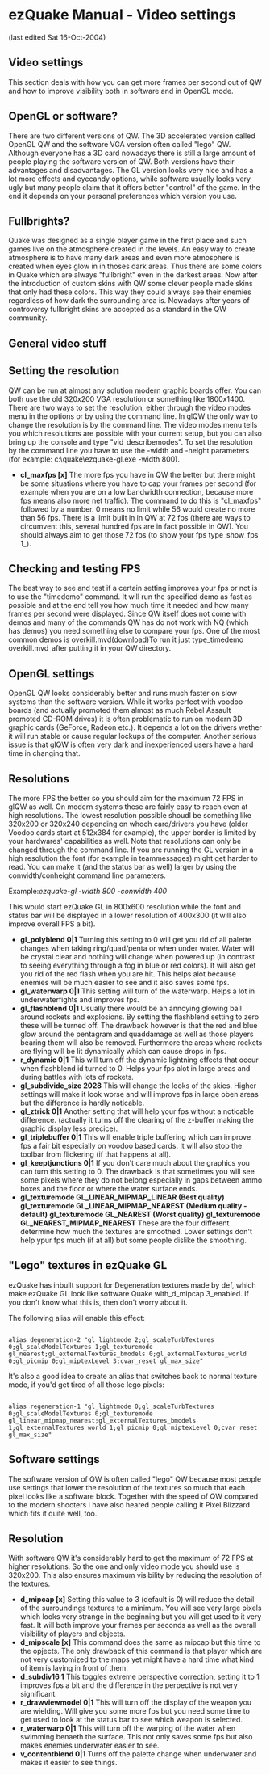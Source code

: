# ezQuake Manual - Video settings
(last edited Sat 16-Oct-2004)

## Video settings


This section deals with how you can get more frames per second out of QW and how to improve visibility both in software and in OpenGL mode.

## OpenGL or software?

There are two different versions of QW. The 3D accelerated version called OpenGL QW and the software VGA version often called "lego" QW. Although everyone has a 3D card nowadays there is still a large amount of people playing the software version of QW. Both versions have their advantages and disadvantages. The GL version looks very nice and has a lot more effects and eyecandy options, while software usually looks very ugly but many people claim that it offers better "control" of the game. In the end it depends on your personal preferences which version you use.
## Fullbrights?

Quake was designed as a single player game in the first place and such games live on the atmosphere created in the levels. An easy way to create atmosphere is to have many dark areas and even more atmosphere is created when eyes glow in in thoses dark areas. Thus there are some colors in Quake which are always "fullbright" even in the darkest areas. Now after the introduction of custom skins with QW some clever people made skins that only had these colors. This way they could always see their enemies regardless of how dark the surrounding area is. Nowadays after years of controversy fullbright skins are accepted as a standard in the QW community.
## General video stuff

## Setting the resolution

QW can be run at almost any solution modern graphic boards offer. You can both use the old 320x200 VGA resolution or something like 1800x1400. There are two ways to set the resolution, either through the video modes menu in the options or by using the command line. In glQW the only way to change the resolution is by the command line. The video modes menu tells you which resolutions are possible with your current setup, but you can also bring up the console and type "vid_describemodes". To set the resolution by the command line you have to use the -width and -height parameters (for example: c:\quake\ezquake-gl.exe -width 800).

- **cl_maxfps [x]** The more fps you have in QW the better but there might be some situations where you have to cap your frames per second (for example when you are on a low bandwidth connection, because more fps means also more net traffic). The command to do this is "cl_maxfps" followed by a number. 0 means no limit while 56 would create no more than 56 fps. There is a limit built in in QW at 72 fps (there are ways to circumvent this, several hundred fps are in fact possible in QW). You should always aim to get those 72 fps (to show your fps type_show_fps 1_).

## Checking and testing FPS

The best way to see and test if a certain setting improves your fps or not is to use the "timedemo" command. It will run the specified demo as fast as possible and at the end tell you how much time it needed and how many frames per second were displayed. Since QW itself does not come with demos and many of the commands QW has do not work with NQ (which has demos) you need something else to compare your fps. One of the most common demos is overkill.mvd[(download)](demos/overkill.mvd)To run it just type_timedemo overkill.mvd_after putting it in your QW directory.
## OpenGL settings

OpenGL QW looks considerably better and runs much faster on slow systems than the software version. While it works perfect with voodoo boards (and actually promoted them almost as much Rebel Assault promoted CD-ROM drives) it is often problematic to run on modern 3D graphic cards (GeForce, Radeon etc.). It depends a lot on the drivers wether it will run stable or cause regular lockups of the computer. Another serious issue is that glQW is often very dark and inexperienced users have a hard time in changing that.
## Resolutions

The more FPS the better so you should aim for the maximum 72 FPS in glQW as well. On modern systems these are fairly easy to reach even at high resolutions. The lowest resolution possible shoudl be something like 320x200 or 320x240 depending on whoch card/drivers you have (older Voodoo cards start at 512x384 for example), the upper border is limited by your hardwares' capabilities as well. Note that resolutions can only be changed through the command line. If you are running the GL version in a high resolution the font (for example in teammessages) might get harder to read. You can make it (and the status bar as well) larger by using the conwidth/conheight command line parameters.

Example:_ezquake-gl -width 800 -conwidth 400_

This would start ezQuake GL in 800x600 resolution while the font and status bar will be displayed in a lower resolution of 400x300 (it will also improve overall FPS a bit).

- **gl_polyblend 0|1** Turning this setting to 0 will get you rid of all palette changes when taking ring/quad/penta or when under water. Water will be crystal clear and nothing will change when powered up (in contrast to seeing everything through a fog in blue or red colors). It will also get you rid of the red flash when you are hit. This helps alot because enemies will be much easier to see and it also saves some fps.
- **gl_waterwarp 0|1** This setting will turn of the waterwarp. Helps a lot in underwaterfights and improves fps.
- **gl_flashblend 0|1** Usually there would be an annoying glowing ball around rockets and explosions. By setting the flashblend setting to zero these will be turned off. The drawback however is that the red and blue glow around the pentagram and quaddamage as well as those players bearing them will also be removed. Furthermore the areas where rockets are flying will be lit dynamically which can cause drops in fps.
- **r_dynamic 0|1** This will turn off the dynamic lightning effects that occur when flashblend id turned to 0. Helps your fps alot in large areas and during battles with lots of rockets.
- **gl_subdivide_size 2028** This will change the looks of the skies. Higher settings will make it look worse and will improve fps in large oben areas but the difference is hardly noticable.
- **gl_ztrick 0|1** Another setting that will help your fps without a noticable difference. (actually it turns off the clearing of the z-buffer making the graphic display less precice).
- **gl_triplebuffer 0|1** This will enable triple buffering which can improve fps a fair bit especially on voodoo based cards. It will also stop the toolbar from flickering (if that happens at all).
- **gl_keeptjunctions 0|1** If you don't care much about the graphics you can turn this setting to 0. The drawback is that sometimes you will see some pixels where they do not belong especially in gaps between ammo boxes and the floor or where the water surface ends.
- **gl_texturemode GL_LINEAR_MIPMAP_LINEAR (Best quality)** **gl_texturemode GL_LINEAR_MIPMAP_NEAREST (Medium quality - default)** **gl_texturemode GL_NEAREST (Worst quality)** **gl_texturemode GL_NEAREST_MIPMAP_NEAREST** These are the four different determine how much the textures are smoothed. Lower settings don't help ypur fps much (if at all) but some people dislike the smoothing.

## "Lego" textures in ezQuake GL

ezQuake has inbuilt support for Degeneration textures made by def, which make ezQuake GL look like software Quake with_d_mipcap 3_enabled. If you don't know what this is, then don't worry about it.

The following alias will enable this effect:

```

alias degeneration-2 "gl_lightmode 2;gl_scaleTurbTextures 0;gl_scaleModelTextures 1;gl_texturemode gl_nearest;gl_externalTextures_bmodels 0;gl_externalTextures_world 0;gl_picmip 0;gl_miptexLevel 3;cvar_reset gl_max_size"
```


It's also a good idea to create an alias that switches back to normal texture mode, if you'd get tired of all those lego pixels:

```

alias regeneration-1 "gl_lightmode 0;gl_scaleTurbTextures 0;gl_scaleModelTextures 0;gl_texturemode gl_linear_mipmap_nearest;gl_externalTextures_bmodels 1;gl_externalTextures_world 1;gl_picmip 0;gl_miptexLevel 0;cvar_reset gl_max_size"
```

## Software settings

The software version of QW is often called "lego" QW because most people use settings that lower the resolution of the textures so much that each pixel looks like a software block. Together with the speed of QW compared to the modern shooters I have also heared people calling it Pixel Blizzard which fits it quite well, too.
## Resolution

With software QW it's considerably hard to get the maximum of 72 FPS at higher resolutions. So the one and only video mode you should use is 320x200. This also ensures maximum visibility by reducing the resolution of the textures.

- **d_mipcap [x]** Setting this value to 3 (default is 0) will reduce the detail of the surroundings textures to a minimum. You will see very large pixels which looks very strange in the beginning but you will get used to it very fast. It will both improve your frames per seconds as well as the overall visibility of players and objects.
- **d_mipscale [x]** This command does the same as mipcap but this time to the opjects. The only drawback of this command is that player which are not very customized to the maps yet might have a hard time what kind of item is laying in front of them.
- **d_subdiv16 1** This toggles extreme perspective correction, setting it to 1 improves fps a bit and the difference in the perpective is not very significant.
- **r_drawviewmodel 0|1** This will turn off the display of the weapon you are wielding. Will give you some more fps but you need some time to get used to look at the status bar to see which weapon is selected.
- **r_waterwarp 0|1** This will turn off the warping of the water when swimming benaeth the surface. This not only saves some fps but also makes enemies underwater easier to see.
- **v_contentblend 0|1** Turns off the palette change when underwater and makes it easier to see things.

